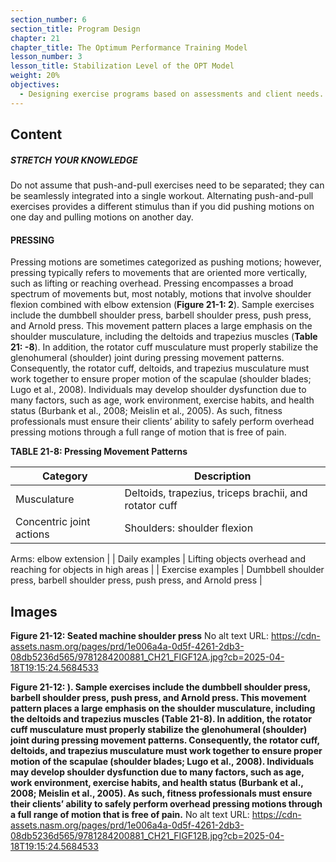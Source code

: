 ```yaml
---
section_number: 6
section_title: Program Design
chapter: 21
chapter_title: The Optimum Performance Training Model
lesson_number: 3
lesson_title: Stabilization Level of the OPT Model
weight: 20%
objectives:
  - Designing exercise programs based on assessments and client needs.
---
```


## Content
##### STRETCH YOUR KNOWLEDGE

Do not assume that push-and-pull exercises need to be separated; they can be seamlessly integrated into a single workout. Alternating push-and-pull exercises provides a different stimulus than if you did pushing motions on one day and pulling motions on another day.

#### PRESSING

Pressing motions are sometimes categorized as pushing motions; however, pressing typically refers to movements that are oriented more vertically, such as lifting or reaching overhead. Pressing encompasses a broad spectrum of movements but, most notably, motions that involve shoulder flexion combined with elbow extension (**Figure 21-1: 2**). Sample exercises include the dumbbell shoulder press, barbell shoulder press, push press, and Arnold press. This movement pattern places a large emphasis on the shoulder musculature, including the deltoids and trapezius muscles (**Table 21: -8**). In addition, the rotator cuff musculature must properly stabilize the glenohumeral (shoulder) joint during pressing movement patterns. Consequently, the rotator cuff, deltoids, and trapezius musculature must work together to ensure proper motion of the scapulae (shoulder blades; Lugo et al., 2008). Individuals may develop shoulder dysfunction due to many factors, such as age, work environment, exercise habits, and health status (Burbank et al., 2008; Meislin et al., 2005). As such, fitness professionals must ensure their clients’ ability to safely perform overhead pressing motions through a full range of motion that is free of pain.

**TABLE 21-8: Pressing Movement Patterns**

| Category | Description |
|---|---|
| Musculature | Deltoids, trapezius, triceps brachii, and rotator cuff |
| Concentric joint actions | Shoulders: shoulder flexion

Arms: elbow extension |
| Daily examples | Lifting objects overhead and reaching for objects in high areas |
| Exercise examples | Dumbbell shoulder press, barbell shoulder press, push press, and Arnold press |

## Images

**Figure 21-12: Seated machine shoulder press**
No alt text
URL: https://cdn-assets.nasm.org/pages/prd/1e006a4a-0d5f-4261-2db3-08db5236d565/9781284200881_CH21_FIGF12A.jpg?cb=2025-04-18T19:15:24.5684533

**Figure 21-12: ). Sample exercises include the dumbbell shoulder press, barbell shoulder press, push press, and Arnold press. This movement pattern places a large emphasis on the shoulder musculature, including the deltoids and trapezius muscles (Table 21-8). In addition, the rotator cuff musculature must properly stabilize the glenohumeral (shoulder) joint during pressing movement patterns. Consequently, the rotator cuff, deltoids, and trapezius musculature must work together to ensure proper motion of the scapulae (shoulder blades; Lugo et al., 2008). Individuals may develop shoulder dysfunction due to many factors, such as age, work environment, exercise habits, and health status (Burbank et al., 2008; Meislin et al., 2005). As such, fitness professionals must ensure their clients’ ability to safely perform overhead pressing motions through a full range of motion that is free of pain.**
No alt text
URL: https://cdn-assets.nasm.org/pages/prd/1e006a4a-0d5f-4261-2db3-08db5236d565/9781284200881_CH21_FIGF12B.jpg?cb=2025-04-18T19:15:24.5684533
